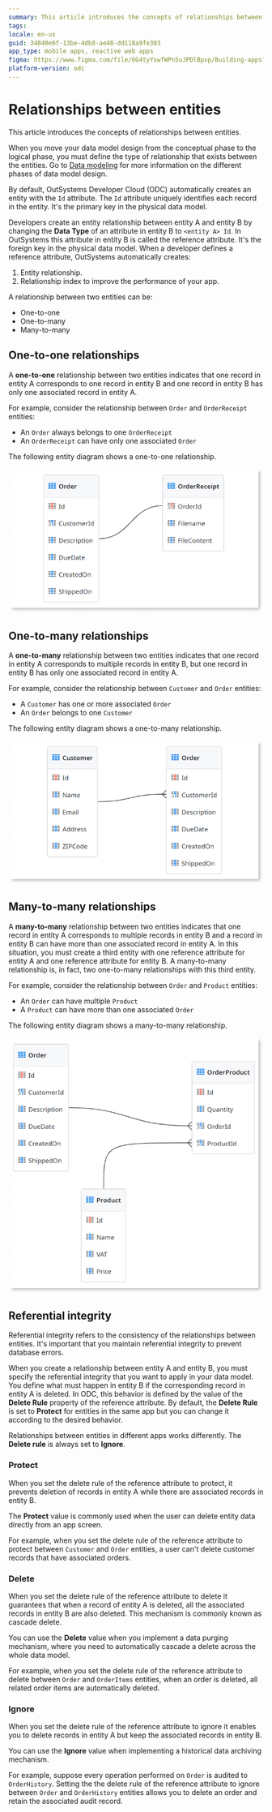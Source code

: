 ```yaml
---
summary: This article introduces the concepts of relationships between entities.
tags:
locale: en-us
guid: 34840e6f-13be-4db8-ae48-dd118a9fe303
app_type: mobile apps, reactive web apps
figma: https://www.figma.com/file/6G4tyYswfWPn5uJPDlBpvp/Building-apps?type=design&node-id=3101%3A2483&t=ZwHw8hXeFhwYsO5V-1
platform-version: odc
---
```

# Relationships between entities

This article introduces the concepts of relationships between entities.

When you move your data model design from the conceptual phase to the logical phase, you must define the type of relationship that exists between the entities. Go to [Data modeling](../../modeling.md) for more information on the different phases of data model design.

By default, OutSystems Developer Cloud (ODC) automatically creates an entity with the `Id` attribute. The `Id` attribute uniquely identifies each record in the entity. It's the primary key in the physical data model. 

Developers create an entity relationship between entity A and entity B by changing the **Data Type** of an attribute in entity B to `<entity A> Id`. In OutSystems this attribute in entity B is called the reference attribute. It's the foreign key in the physical data model. When a developer defines a reference attribute, OutSystems automatically creates:

1. Entity relationship.
1. Relationship index to improve the performance of your app.

A relationship between two entities can be:

* One-to-one
* One-to-many
* Many-to-many

## One-to-one relationships

A **one-to-one** relationship between two entities indicates that one record in entity A corresponds to one record in entity B and one record in entity B has only one associated record in entity A.

For example, consider the relationship between `Order` and `OrderReceipt` entities:

* An `Order` always belongs to one `OrderReceipt`
* An `OrderReceipt` can have only one associated `Order`

The following entity diagram shows a one-to-one relationship.

![Diagram illustrating a one-to-one relationship between Order and OrderReceipt entities](images/entity-relationships-one-to-one-ss.png "One-to-One Entity Relationship Diagram")

## One-to-many relationships

A **one-to-many** relationship between two entities indicates that one record in entity A corresponds to multiple records in entity B, but one record in entity B has only one associated record in entity A.

For example, consider the relationship between `Customer` and `Order` entities:

* A `Customer` has one or more associated `Order`
* An `Order` belongs to one `Customer`

The following entity diagram shows a one-to-many relationship.

![Diagram showing a one-to-many relationship between Customer and Order entities](images/entity-relationships-one-to-many-ss.png "One-to-Many Entity Relationship Diagram")

## Many-to-many relationships

A **many-to-many** relationship between two entities indicates that one record in entity A corresponds to multiple records in entity B and a record in entity B can have more than one associated record in entity A. In this situation, you must create a third entity with one reference attribute for entity A and one reference attribute for entity B. A many-to-many relationship is, in fact, two one-to-many relationships with this third entity.

For example, consider the relationship between `Order` and `Product` entities:

* An `Order` can have multiple `Product`
* A `Product` can have more than one associated `Order`

The following entity diagram shows a many-to-many relationship.

![Diagram depicting a many-to-many relationship between Order and Product entities through an associative entity](images/entity-relationships-many-to-many-ss.png "Many-to-Many Entity Relationship Diagram")

## Referential integrity

Referential integrity refers to the consistency of the relationships between entities. It's important that you maintain referential integrity to prevent database errors.

When you create a relationship between entity A and entity B, you must specify the referential integrity that you want to apply in your data model. You define what must happen in entity B if the corresponding record in entity A is deleted. In ODC, this behavior is defined by the value of the **Delete Rule** property of the reference attribute. By default, the **Delete Rule** is set to **Protect** for entities in the same app but you can change it according to the desired behavior.

Relationships between entities in different apps works differently. The **Delete rule** is always set to **Ignore**.

### Protect  

When you set the delete rule of the reference attribute to protect, it prevents deletion of records in entity A while there are associated records in entity B.

The **Protect** value is commonly used when the user can delete entity data directly from an app screen.

For example, when you set the delete rule of the reference attribute to protect between `Customer` and `Order` entities, a user can't delete customer records that have associated orders.

### Delete

When you set the delete rule of the reference attribute to delete it guarantees that when a record of entity A is deleted, all the associated records in entity B are also deleted. This mechanism is commonly known as cascade delete.

You can use the **Delete** value when you implement a data purging mechanism, where you need to automatically cascade a delete across the whole data model.

For example, when you set the delete rule of the reference attribute to delete between `Order` and `OrderItems` entities, when an order is deleted, all related order items are automatically deleted.

### Ignore

When you set the delete rule of the reference attribute to ignore it enables you to delete records in entity A but keep the associated records in entity B.

You can use the **Ignore** value when implementing a historical data archiving mechanism.

For example, suppose every operation performed on `Order` is audited to `OrderHistory`. Setting the the delete rule of the reference attribute to ignore between `Order` and `OrderHistory` entities allows you to delete an order and retain the associated audit record.
